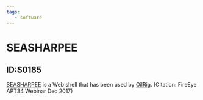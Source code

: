 ```yaml
---
tags:
   - software
---
```

# SEASHARPEE
## ID:S0185
[SEASHARPEE](software/S0185) is a Web shell that has been used by [OilRig](groups/G0049). (Citation: FireEye APT34 Webinar Dec 2017)
